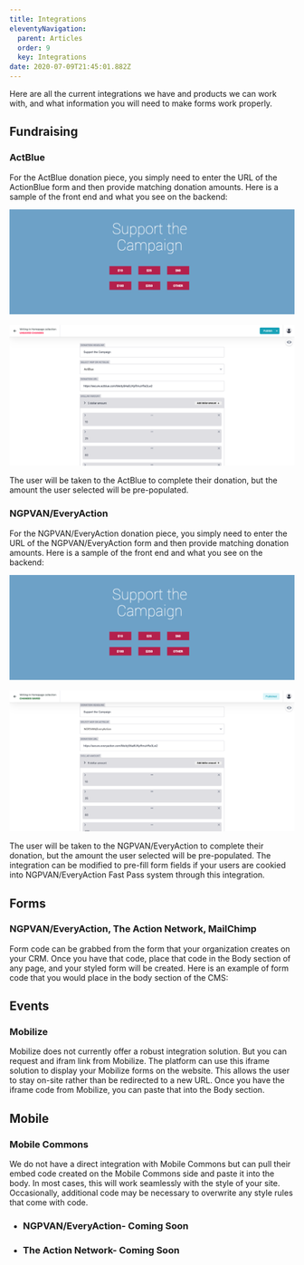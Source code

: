 ```yaml
---
title: Integrations
eleventyNavigation:
  parent: Articles
  order: 9
  key: Integrations
date: 2020-07-09T21:45:01.882Z
---
```

Here are all the current integrations we have and products we can work with, and what information you will need to make forms work properly.

## Fundraising

### ActBlue

  For the ActBlue donation piece, you simply need to enter the URL of the ActionBlue form and then provide matching donation amounts. Here is a sample of the front end and what you see on the backend:

  ![](/img/uploads/screen-shot-2020-07-17-at-1.52.35-pm.png)

  ![](/img/uploads/content_manager-3-.png)

  The user will be taken to the ActBlue to complete their donation, but the amount the user selected will be pre-populated. 
  
### NGPVAN/EveryAction

For the NGPVAN/EveryAction donation piece, you simply need to enter the URL of the NGPVAN/EveryAction form and then provide matching donation amounts. Here is a sample of the front end and what you see on the backend:

![](/img/uploads/screen-shot-2020-07-17-at-1.52.35-pm.png)

![](/img/uploads/content_manager-2-.png)

The user will be taken to the NGPVAN/EveryAction to complete their donation, but the amount the user selected will be pre-populated. The integration can be modified to pre-fill form fields if your users are cookied into NGPVAN/EveryAction Fast Pass system through this integration. 

## Forms

### NGPVAN/EveryAction, The Action Network, MailChimp

Form code can be grabbed from the form that your organization creates on your CRM. Once you have that code, place that code in the Body section of any page, and your styled form will be created. Here is an example of form code that you would place in the body section of the CMS:

## Events

### Mobilize

Mobilize does not currently offer a robust integration solution. But you can request and ifram link from Mobilize. The platform can use this iframe solution to display your Mobilize forms on the website. This allows the user to stay on-site rather than be redirected to a new URL. Once you have the iframe code from Mobilize, you can paste that into the Body section. 

## Mobile

### Mobile Commons

We do not have a direct integration with Mobile Commons but can pull their embed code created on the Mobile Commons side and paste it into the body. In most cases, this will work seamlessly with the style of your site. Occasionally, additional code may be necessary to overwrite any style rules that come with code. 
  
* ### NGPVAN/EveryAction- Coming Soon
* ### The Action Network- Coming Soon